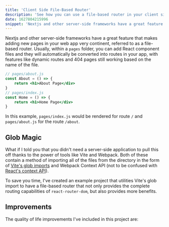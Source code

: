 ```yaml
---
title: 'Client Side File-Based Router'
description: 'See how you can use a file-based router in your client side projects'
date: 1627804215996
snippet: 'Nextjs and other server-side frameworks have a great feature that makes adding new pages in your web app very continent, referred to as a file-based router. Usually, within a `pages` folder...'
---
```


Nextjs and other server-side frameworks have a great feature that makes adding new pages in your web app very continent, referred to as a file-based router. Usually, within a `pages` folder, you can add React component files and they will automatically be converted into routes in your app, with features like dynamic routes and 404 pages still working based on the name of the file.

```jsx
// pages/about.js
const About = () => {
	return <h1>About Page</div>
}
// pages/index.js
const Home = () => {
	return <h1>Home Page</div>
}
```

In this example, `pages/index.js` would be rendered for route `/` and `pages/about.js` for the route `/about`.

## Glob Magic

What if I told you that you didn't need a server-side application to pull this off thanks to the power of tools like Vite and Webpack. Both of these contain a method of importing all of the files from the directory in the form of [Vite's glob imports](https://vitejs.dev/guide/features.html#glob-import) and Webpack Context API (not to be confused with [React's context API](https://reactjs.org/docs/context.html)).

To save you time, I've created an example project that utilities Vite's glob import to have a file-based router that not only provides the complete routing capabilities of `react-router-dom`, but also provides more benefits.

## Improvements

The quality of life improvements I've included in this project are:

-   Ignoring inline test files
-   Pages being able to provide information to the router
-   Being able to easily wrap every route

In the past, I've found one of the biggest problems with file-based routers is the difficulty in testing. Many (like Nextjs) don't ignore tests sitting alongside routes which makes it difficult to maintain a consistent place to put test files. By changing the glob to ignore test files I was able to make this minor quality of life improvement.

Data can be provided back to the router via a `RouteData` export like this:

```jsx
export const data = {
    name: 'Home',
    handlesOwnRouting: true,
}
```

Since you can import a list of all routes, this can be useful for providing names to important routes for use in analytic or automatically generated navigation. One other property I have implemented is `handlesOwnRouting` which allows a component to provide its own routing without being directed to the 404 route.

As for wrapping every route, it might not initially seem useful since you could just wrap the router itself, but since we're providing a lot of useful information about the route itself it is the perfect place for authentication based route protection to be added.

## Try it Out

Do you like or have you ever used file-based routers? You're welcome to give mine a try by visiting the repository [file-based-router-example](https://github.com/westbrookdaniel/file-based-router-example). If you want to see me convert this into an NPM package or share the Webpack based example you can contact me through Twitter or email.
